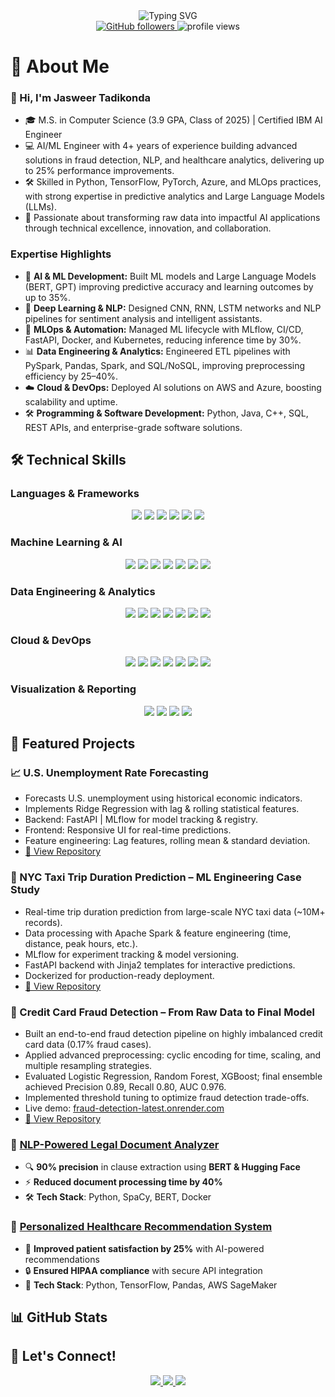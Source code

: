 <div align="center">
  <picture>
    <source media="(prefers-color-scheme: dark)" srcset="https://readme-typing-svg.demolab.com?font=Fira+Code&weight=600&size=28&duration=4000&pause=1000&color=FFFFFF&center=true&vCenter=true&random=false&width=435&lines=Hi%2C+I'm+Jasweer+Naidu+Tadikonda+%F0%9F%91%8B;AI%2FML+Engineer;Data+Scientist;Software+Developer" />
    <source media="(prefers-color-scheme: light)" srcset="https://readme-typing-svg.demolab.com?font=Fira+Code&weight=600&size=28&duration=4000&pause=1000&color=000000&center=true&vCenter=true&random=false&width=435&lines=Hi%2C+I'm+Jasweer+Naidu+Tadikonda+%F0%9F%91%8B;AI%2FML+Engineer;Data+Scientist;Software+Developer" />
    <img src="https://readme-typing-svg.demolab.com?font=Fira+Code&weight=600&size=28&duration=4000&pause=1000&color=6F9EE8&center=true&vCenter=true&random=false&width=435&lines=Hi%2C+I'm+Jasweer+Naidu+Tadikonda+%F0%9F%91%8B;AI%2FML+Engineer;Data+Scientist;Software+Developer" alt="Typing SVG" />
  </picture>
</div>

<div align="center">
  <a href="https://github.com/jasweer09">
    <img src="https://img.shields.io/github/followers/jasweer09?label=Follow&style=social" alt="GitHub followers" />
  </a>
  <img src="https://komarev.com/ghpvc/?username=jasweer09&label=Profile%20views&color=0e75b6&style=flat" alt="profile views" />
</div>

# 🚀 About Me

### 👋 Hi, I'm Jasweer Tadikonda

- 🎓 M.S. in Computer Science (3.9 GPA, Class of 2025) | Certified IBM AI Engineer  
- 💻 AI/ML Engineer with 4+ years of experience building advanced solutions in fraud detection, NLP, and healthcare analytics, delivering up to 25% performance improvements.  
- 🛠 Skilled in Python, TensorFlow, PyTorch, Azure, and MLOps practices, with strong expertise in predictive analytics and Large Language Models (LLMs).  
- 🚀 Passionate about transforming raw data into impactful AI applications through technical excellence, innovation, and collaboration. 

### Expertise Highlights

- 🤖 **AI & ML Development:** Built ML models and Large Language Models (BERT, GPT) improving predictive accuracy and learning outcomes by up to 35%.  
- 🧠 **Deep Learning & NLP:** Designed CNN, RNN, LSTM networks and NLP pipelines for sentiment analysis and intelligent assistants.  
- 🔄 **MLOps & Automation:** Managed ML lifecycle with MLflow, CI/CD, FastAPI, Docker, and Kubernetes, reducing inference time by 30%.  
- 📊 **Data Engineering & Analytics:** Engineered ETL pipelines with PySpark, Pandas, Spark, and SQL/NoSQL, improving preprocessing efficiency by 25–40%.  
- ☁️ **Cloud & DevOps:** Deployed AI solutions on AWS and Azure, boosting scalability and uptime.  
- 🛠️ **Programming & Software Development:** Python, Java, C++, SQL, REST APIs, and enterprise-grade software solutions.


## 🛠️ Technical Skills
### Languages & Frameworks
<p align="center">
  <img src="https://img.shields.io/badge/Python-3776AB?style=for-the-badge&logo=python&logoColor=white" />
  <img src="https://img.shields.io/badge/Java-ED8B00?style=for-the-badge&logo=java&logoColor=white" />
  <img src="https://img.shields.io/badge/C-00599C?style=for-the-badge&logo=c&logoColor=white" />
  <img src="https://img.shields.io/badge/C++-00599C?style=for-the-badge&logo=c%2B%2B&logoColor=white" />
  <img src="https://img.shields.io/badge/SQL-4479A1?style=for-the-badge&logo=mysql&logoColor=white" />
  <img src="https://img.shields.io/badge/NoSQL-FF6F00?style=for-the-badge&logo=mongodb&logoColor=white" />
</p>

### Machine Learning & AI
<p align="center">
  <img src="https://img.shields.io/badge/TensorFlow-FF6F00?style=for-the-badge&logo=tensorflow&logoColor=white" />
  <img src="https://img.shields.io/badge/PyTorch-EE4C2C?style=for-the-badge&logo=pytorch&logoColor=white" />
  <img src="https://img.shields.io/badge/Keras-D00000?style=for-the-badge&logo=keras&logoColor=white" />
  <img src="https://img.shields.io/badge/HuggingFace-F99000?style=for-the-badge&logo=huggingface&logoColor=white" />
  <img src="https://img.shields.io/badge/Scikit-Learn-F7931E?style=for-the-badge&logo=scikit-learn&logoColor=white" />
  <img src="https://img.shields.io/badge/NLP-6F42C1?style=for-the-badge&logo=ai&logoColor=white" />
  <img src="https://img.shields.io/badge/CNN-RGB(255,69,0)?style=for-the-badge&logo=data:image/png;base64,iVBORw0KGgoAAAANSUhEUgAAAAUA" />
</p>

### Data Engineering & Analytics
<p align="center">
  <img src="https://img.shields.io/badge/Pandas-150458?style=for-the-badge&logo=pandas&logoColor=white" />
  <img src="https://img.shields.io/badge/NumPy-013243?style=for-the-badge&logo=numpy&logoColor=white" />
  <img src="https://img.shields.io/badge/Apache_Spark-E25A1C?style=for-the-badge&logo=apache-spark&logoColor=white" />
  <img src="https://img.shields.io/badge/Apache_Airflow-017CEE?style=for-the-badge&logo=apache-airflow&logoColor=white" />
  <img src="https://img.shields.io/badge/Kafka-231F20?style=for-the-badge&logo=apache-kafka&logoColor=white" />
  <img src="https://img.shields.io/badge/Hadoop-66CCFF?style=for-the-badge&logo=apache-hadoop&logoColor=white" />
  <img src="https://img.shields.io/badge/ETL-FF5733?style=for-the-badge&logo=data:image/png;base64,iVBORw0KGgoAAAANSUhEUgAAAAUA" />
</p>

### Cloud & DevOps
<p align="center">
  <img src="https://img.shields.io/badge/AWS-232F3E?style=for-the-badge&logo=amazon-aws&logoColor=white" />
  <img src="https://img.shields.io/badge/Google_Cloud-4285F4?style=for-the-badge&logo=google-cloud&logoColor=white" />
  <img src="https://img.shields.io/badge/Azure-0078D4?style=for-the-badge&logo=microsoft-azure&logoColor=white" />
  <img src="https://img.shields.io/badge/Docker-2CA5E0?style=for-the-badge&logo=docker&logoColor=white" />
  <img src="https://img.shields.io/badge/Kubernetes-326CE5?style=for-the-badge&logo=kubernetes&logoColor=white" />
  <img src="https://img.shields.io/badge/MLflow-00BFFF?style=for-the-badge&logo=mlflow&logoColor=white" />
  <img src="https://img.shields.io/badge/Git-F05032?style=for-the-badge&logo=git&logoColor=white" />
</p>

### Visualization & Reporting
<p align="center">
  <img src="https://img.shields.io/badge/Matplotlib-11557C?style=for-the-badge&logo=matplotlib&logoColor=white" />
  <img src="https://img.shields.io/badge/Seaborn-4C72B0?style=for-the-badge&logo=seaborn&logoColor=white" />
  <img src="https://img.shields.io/badge/Plotly-3F4F75?style=for-the-badge&logo=plotly&logoColor=white" />
  <img src="https://img.shields.io/badge/Streamlit-FF4B4B?style=for-the-badge&logo=streamlit&logoColor=white" />
</p>


## 📌 Featured Projects

### 📈 U.S. Unemployment Rate Forecasting
- Forecasts U.S. unemployment using historical economic indicators.
- Implements Ridge Regression with lag & rolling statistical features.
- Backend: FastAPI | MLflow for model tracking & registry.
- Frontend: Responsive UI for real-time predictions.
- Feature engineering: Lag features, rolling mean & standard deviation.
- [🔗 View Repository](https://github.com/Jasweer09/UnEmployment_Rate_Prediction)

### 🚖 NYC Taxi Trip Duration Prediction – ML Engineering Case Study
- Real-time trip duration prediction from large-scale NYC taxi data (~10M+ records).
- Data processing with Apache Spark & feature engineering (time, distance, peak hours, etc.).
- MLflow for experiment tracking & model versioning.
- FastAPI backend with Jinja2 templates for interactive predictions.
- Dockerized for production-ready deployment.
- [🔗 View Repository](https://github.com/Jasweer09/NYC-Taxi-Trip-Duration-Prediction)
  
### 🚀 Credit Card Fraud Detection – From Raw Data to Final Model
- Built an end-to-end fraud detection pipeline on highly imbalanced credit card data (0.17% fraud cases).
- Applied advanced preprocessing: cyclic encoding for time, scaling, and multiple resampling strategies.
- Evaluated Logistic Regression, Random Forest, XGBoost; final ensemble achieved Precision 0.89, Recall 0.80, AUC 0.976.
- Implemented threshold tuning to optimize fraud detection trade-offs.
- Live demo: [fraud-detection-latest.onrender.com](https://fraud-detection-latest.onrender.com)
- [🔗 View Repository](https://github.com/Jasweer09/Credit_card_fraud_detection_system)

### 🔹 [NLP-Powered Legal Document Analyzer](https://github.com/jasweer09/NLP-Legal-Document-Analyzer)
- 🔍 **90% precision** in clause extraction using **BERT & Hugging Face**
- ⚡ **Reduced document processing time by 40%**
- 🛠️ **Tech Stack**: Python, SpaCy, BERT, Docker

### 🔹 [Personalized Healthcare Recommendation System](https://github.com/jasweer09/Healthcare-Recommendation)
- 🤖 **Improved patient satisfaction by 25%** with AI-powered recommendations
- 🔒 **Ensured HIPAA compliance** with secure API integration
- 🚀 **Tech Stack**: Python, TensorFlow, Pandas, AWS SageMaker

## 📊 GitHub Stats

<!--<div align="center">
  <img height="180em" src="https://github-readme-stats-eight-theta.vercel.app/api?username=jasweer09&show_icons=true&theme=radical&include_all_commits=true&count_private=true&hide_border=true"/>
  <img height="180em" src="https://github-readme-stats-eight-theta.vercel.app/api/top-langs/?username=jasweer09&layout=compact&langs_count=8&theme=radical&hide_border=true"/>
</div>-->

## 🤝 Let's Connect!

<div align="center">
  <a href="https://www.linkedin.com/in/jasweer-naidu-tadikonda">
    <img src="https://img.shields.io/badge/LinkedIn-0077B5?style=for-the-badge&logo=linkedin&logoColor=white" />
  </a>
  <a href="mailto:jasweertadikonda@gmail.com">
    <img src="https://img.shields.io/badge/Email-D14836?style=for-the-badge&logo=gmail&logoColor=white" />
  </a>
  <a href="https://github.com/jasweer09">
    <img src="https://img.shields.io/badge/GitHub-100000?style=for-the-badge&logo=github&logoColor=white" />
  </a>
</div>
